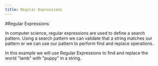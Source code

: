 ```yaml
---
title: Regular Expressions
---
```


#Regular Expressions

In computer science, regular expressions are used to define a search pattern. Using a search pattern we can validate that a string matches our pattern or we can use our pattern to perform find and replace operations. 

In this example we will use Regular Expressions to find and replace the world "lamb" with "puppy" in a string.






